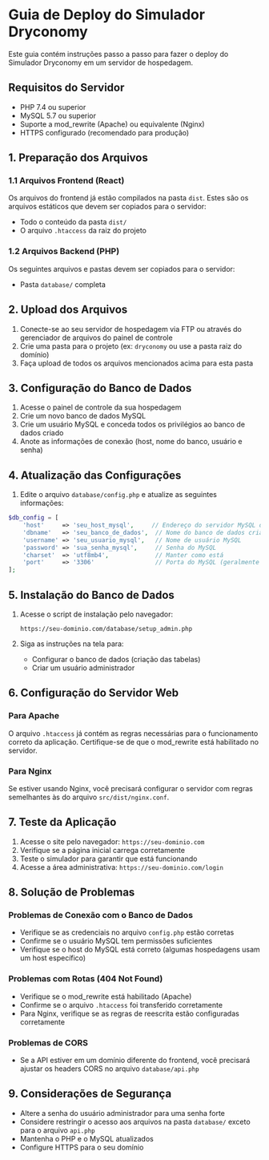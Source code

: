 # Guia de Deploy do Simulador Dryconomy

Este guia contém instruções passo a passo para fazer o deploy do Simulador Dryconomy em um servidor de hospedagem.

## Requisitos do Servidor

- PHP 7.4 ou superior
- MySQL 5.7 ou superior
- Suporte a mod_rewrite (Apache) ou equivalente (Nginx)
- HTTPS configurado (recomendado para produção)

## 1. Preparação dos Arquivos

### 1.1 Arquivos Frontend (React)

Os arquivos do frontend já estão compilados na pasta `dist`. Estes são os arquivos estáticos que devem ser copiados para o servidor:

- Todo o conteúdo da pasta `dist/`
- O arquivo `.htaccess` da raiz do projeto

### 1.2 Arquivos Backend (PHP)

Os seguintes arquivos e pastas devem ser copiados para o servidor:

- Pasta `database/` completa

## 2. Upload dos Arquivos

1. Conecte-se ao seu servidor de hospedagem via FTP ou através do gerenciador de arquivos do painel de controle
2. Crie uma pasta para o projeto (ex: `dryconomy` ou use a pasta raiz do domínio)
3. Faça upload de todos os arquivos mencionados acima para esta pasta

## 3. Configuração do Banco de Dados

1. Acesse o painel de controle da sua hospedagem
2. Crie um novo banco de dados MySQL
3. Crie um usuário MySQL e conceda todos os privilégios ao banco de dados criado
4. Anote as informações de conexão (host, nome do banco, usuário e senha)

## 4. Atualização das Configurações

1. Edite o arquivo `database/config.php` e atualize as seguintes informações:

```php
$db_config = [
    'host'     => 'seu_host_mysql',     // Endereço do servidor MySQL da hospedagem
    'dbname'   => 'seu_banco_de_dados',  // Nome do banco de dados criado
    'username' => 'seu_usuario_mysql',   // Nome de usuário MySQL
    'password' => 'sua_senha_mysql',     // Senha do MySQL
    'charset'  => 'utf8mb4',             // Manter como está
    'port'     => '3306'                 // Porta do MySQL (geralmente 3306)
];
```

## 5. Instalação do Banco de Dados

1. Acesse o script de instalação pelo navegador:
   ```
   https://seu-dominio.com/database/setup_admin.php
   ```

2. Siga as instruções na tela para:
   - Configurar o banco de dados (criação das tabelas)
   - Criar um usuário administrador

## 6. Configuração do Servidor Web

### Para Apache

O arquivo `.htaccess` já contém as regras necessárias para o funcionamento correto da aplicação. Certifique-se de que o mod_rewrite está habilitado no servidor.

### Para Nginx

Se estiver usando Nginx, você precisará configurar o servidor com regras semelhantes às do arquivo `src/dist/nginx.conf`.

## 7. Teste da Aplicação

1. Acesse o site pelo navegador: `https://seu-dominio.com`
2. Verifique se a página inicial carrega corretamente
3. Teste o simulador para garantir que está funcionando
4. Acesse a área administrativa: `https://seu-dominio.com/login`

## 8. Solução de Problemas

### Problemas de Conexão com o Banco de Dados

- Verifique se as credenciais no arquivo `config.php` estão corretas
- Confirme se o usuário MySQL tem permissões suficientes
- Verifique se o host do MySQL está correto (algumas hospedagens usam um host específico)

### Problemas com Rotas (404 Not Found)

- Verifique se o mod_rewrite está habilitado (Apache)
- Confirme se o arquivo `.htaccess` foi transferido corretamente
- Para Nginx, verifique se as regras de reescrita estão configuradas corretamente

### Problemas de CORS

- Se a API estiver em um domínio diferente do frontend, você precisará ajustar os headers CORS no arquivo `database/api.php`

## 9. Considerações de Segurança

- Altere a senha do usuário administrador para uma senha forte
- Considere restringir o acesso aos arquivos na pasta `database/` exceto para o arquivo `api.php`
- Mantenha o PHP e o MySQL atualizados
- Configure HTTPS para o seu domínio